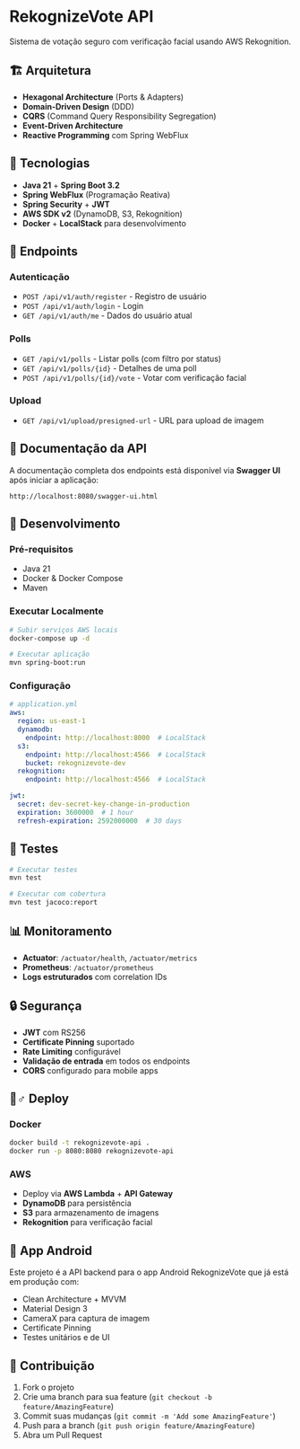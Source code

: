# RekognizeVote API

Sistema de votação seguro com verificação facial usando AWS Rekognition.

## 🏗️ Arquitetura

- **Hexagonal Architecture** (Ports & Adapters)
- **Domain-Driven Design** (DDD)
- **CQRS** (Command Query Responsibility Segregation)
- **Event-Driven Architecture**
- **Reactive Programming** com Spring WebFlux

## 🚀 Tecnologias

- **Java 21** + **Spring Boot 3.2**
- **Spring WebFlux** (Programação Reativa)
- **Spring Security** + **JWT**
- **AWS SDK v2** (DynamoDB, S3, Rekognition)
- **Docker** + **LocalStack** para desenvolvimento

## 📡 Endpoints

### Autenticação
- `POST /api/v1/auth/register` - Registro de usuário
- `POST /api/v1/auth/login` - Login
- `GET /api/v1/auth/me` - Dados do usuário atual

### Polls
- `GET /api/v1/polls` - Listar polls (com filtro por status)
- `GET /api/v1/polls/{id}` - Detalhes de uma poll
- `POST /api/v1/polls/{id}/vote` - Votar com verificação facial

### Upload
- `GET /api/v1/upload/presigned-url` - URL para upload de imagem

## 📘 Documentação da API

A documentação completa dos endpoints está disponível via **Swagger UI** após iniciar a aplicação:

```
http://localhost:8080/swagger-ui.html
```

## 🔧 Desenvolvimento

### Pré-requisitos
- Java 21
- Docker & Docker Compose
- Maven

### Executar Localmente

```bash
# Subir serviços AWS locais
docker-compose up -d

# Executar aplicação
mvn spring-boot:run
```

### Configuração

```yaml
# application.yml
aws:
  region: us-east-1
  dynamodb:
    endpoint: http://localhost:8000  # LocalStack
  s3:
    endpoint: http://localhost:4566  # LocalStack
    bucket: rekognizevote-dev
  rekognition:
    endpoint: http://localhost:4566  # LocalStack

jwt:
  secret: dev-secret-key-change-in-production
  expiration: 3600000  # 1 hour
  refresh-expiration: 2592000000  # 30 days
```

## 🧪 Testes

```bash
# Executar testes
mvn test

# Executar com cobertura
mvn test jacoco:report
```

## 📊 Monitoramento

- **Actuator**: `/actuator/health`, `/actuator/metrics`
- **Prometheus**: `/actuator/prometheus`
- **Logs estruturados** com correlation IDs

## 🔒 Segurança

- **JWT** com RS256
- **Certificate Pinning** suportado
- **Rate Limiting** configurável
- **Validação de entrada** em todos os endpoints
- **CORS** configurado para mobile apps

## 🏃♂️ Deploy

### Docker
```bash
docker build -t rekognizevote-api .
docker run -p 8080:8080 rekognizevote-api
```

### AWS
- Deploy via **AWS Lambda** + **API Gateway**
- **DynamoDB** para persistência
- **S3** para armazenamento de imagens
- **Rekognition** para verificação facial

## 📱 App Android

Este projeto é a API backend para o app Android RekognizeVote que já está em produção com:
- Clean Architecture + MVVM
- Material Design 3
- CameraX para captura de imagem
- Certificate Pinning
- Testes unitários e de UI

## 🤝 Contribuição

1. Fork o projeto
2. Crie uma branch para sua feature (`git checkout -b feature/AmazingFeature`)
3. Commit suas mudanças (`git commit -m 'Add some AmazingFeature'`)
4. Push para a branch (`git push origin feature/AmazingFeature`)
5. Abra um Pull Request